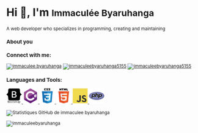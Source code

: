 <h1>
  Hi 👋, I'm <small> Immaculée 
    <b> Byaruhanga 
    </b> 
</h1> 
<p> A web developer who specializes in  programming, creating and maintaining</p>  
<h3>About you</h3>  
<h3 align="left">Connect with me:</h3>  
<p align="left">
<a href="https://fb.com/immaculee.byaruhanga" target="blank"><img align="center" src="https://raw.githubusercontent.com/rahuldkjain/github-profile-readme-generator/master/src/images/icons/Social/facebook.svg" alt="immaculee.byaruhanga" height="30" width="40" /></a>
<a href="https://www.youtube.com/c/immaculeebyaruhanga5155" target="blank"><img align="center" src="https://raw.githubusercontent.com/rahuldkjain/github-profile-readme-generator/master/src/images/icons/Social/youtube.svg" alt="immaculeebyaruhanga5155" height="30" width="40" /></a>
  <a href="https://www.youtube.com/c/immaculeebyaruhanga5155" target="blank"><img align="center" src="https://raw.githubusercontent.com/rahuldkjain/github-profile-readme-generator/master/src/images/icons/Social/youtube.svg" alt="immaculeebyaruhanga5155" height="30" width="40" /></a>
</p>

<h3 align="left">Languages and Tools:</h3>
<p align="left"> <a href="https://getbootstrap.com" target="_blank" rel="noreferrer"> <img src="https://raw.githubusercontent.com/devicons/devicon/master/icons/bootstrap/bootstrap-plain-wordmark.svg" alt="bootstrap" width="40" height="40"/> </a> <a href="https://www.w3schools.com/cs/" target="_blank" rel="noreferrer"> <img src="https://raw.githubusercontent.com/devicons/devicon/master/icons/csharp/csharp-original.svg" alt="csharp" width="40" height="40"/> </a> <a href="https://www.w3schools.com/css/" target="_blank" rel="noreferrer"> <img src="https://raw.githubusercontent.com/devicons/devicon/master/icons/css3/css3-original-wordmark.svg" alt="css3" width="40" height="40"/> </a> <a href="https://www.w3.org/html/" target="_blank" rel="noreferrer"> <img src="https://raw.githubusercontent.com/devicons/devicon/master/icons/html5/html5-original-wordmark.svg" alt="html5" width="40" height="40"/> </a> <a href="https://developer.mozilla.org/en-US/docs/Web/JavaScript" target="_blank" rel="noreferrer"> <img src="https://raw.githubusercontent.com/devicons/devicon/master/icons/javascript/javascript-original.svg" alt="javascript" width="40" height="40"/> </a> <a href="https://www.php.net" target="_blank" rel="noreferrer"> <img src="https://raw.githubusercontent.com/devicons/devicon/master/icons/php/php-original.svg" alt="php" width="40" height="40"/> </a> </p>


<img src="https://github-readme-stats.vercel.app/api?username=immaculeebyaruhanga&theme=transparent" alt="Statistiques GitHub de immaculee byaruhanga ">

<p><img align="center" src="https://github-readme-streak-stats.herokuapp.com/?user=immaculeebyaruhanga&theme=transparent" alt="immaculeebyaruhanga" /></p>
